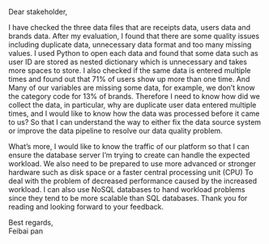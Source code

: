 Dear stakeholder,

I have checked the three data files that are receipts data, users data and brands data. After my evaluation, I found that there are some quality issues including duplicate data, unnecessary data format and too many missing values. I used Python to open each data and found that some data such as user ID are stored as nested dictionary which is unnecessary and takes more spaces to store. I also checked if the same data is entered multiple times and found out that 71% of users show up more than one time. And Many of our variables are missing some data, for example, we don’t know the category code for 13% of brands. Therefore I need to know how did we collect the data, in particular, why are duplicate user data entered multiple times, and I would like to know how the data was processed before it came to us? So that I can understand the way to either fix the data source system or improve the data pipeline to resolve our data quality problem.  

What’s more, I would like to know the traffic of our platform so that I can ensure the database server I’m trying to create can handle the expected workload. We also need to be prepared to use more advanced or stronger hardware such as disk space or a faster central processing unit (CPU) To deal with the problem of decreased performance caused by the increased workload. I can also use NoSQL databases to hand workload problems since they tend to be more scalable than SQL databases. Thank you for reading and looking forward to your feedback.

Best regards,  
Feibai pan

